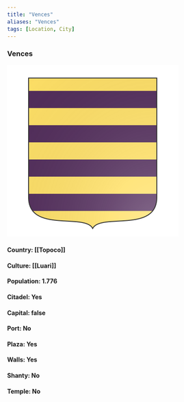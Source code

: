 ```yaml
---
title: "Vences"
aliases: "Vences"
tags: [Location, City]
---
```

### Vences
![](attachment/e79a4ad522dde9996acf0508f12d72b5.svg)

#### Country: [[Topoco]]

#### Culture: [[Luari]]

#### Population: 1.776

#### Citadel: Yes

#### Capital: false

#### Port: No

#### Plaza: Yes

#### Walls: Yes

#### Shanty: No

#### Temple: No

